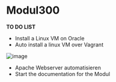 # Modul300

__TO DO LIST__

- Install a Linux VM on Oracle
- Auto install a linux VM over Vagrant

![image](https://github.com/ImSlacking/Modul300/assets/70324314/f92321d5-9044-428b-a44a-7e66db4f1bfa)

- Apache Webserver automatisieren
- Start the documentation for the Modul